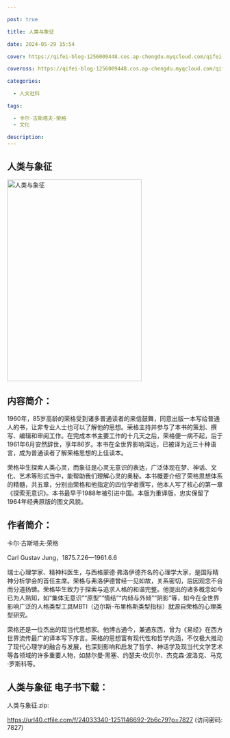 ```yaml
---

post: true

title: 人类与象征

date: 2024-05-29 15:54

cover: https://qifei-blog-1256009448.cos.ap-chengdu.myqcloud.com/qifei-blog/657ae838c458853aefe635db.jpg

coveross: https://qifei-blog-1256009448.cos.ap-chengdu.myqcloud.com/qifei-blog/657ae838c458853aefe635db.jpg

categories:

  - 人文社科

tags:

  - 卡尔·古斯塔夫·荣格
  - 文化

description:
---
```


## 人类与象征
<img alt="人类与象征 " class="aligncenter loading" data-was-processed="true" decoding="async" fetchpriority="high" height="471" src="https://qifei-blog-1256009448.cos.ap-chengdu.myqcloud.com/qifei-blog/657ae838c458853aefe635db.jpg " style="cursor: zoom-in;" width="314"/>

## 内容简介：

1960年，85岁高龄的荣格受到诸多普通读者的来信鼓舞，同意出版一本写给普通人的书，让非专业人士也可以了解他的思想。荣格主持并参与了本书的策划、撰写、编辑和审阅工作。在完成本书主要工作的十几天之后，荣格便一病不起，后于1961年6月安然辞世，享年86岁。本书在全世界影响深远，已被译为近三十种语言，成为普通读者了解荣格思想的上佳读本。

荣格毕生探索人类心灵，而象征是心灵无意识的表达，广泛体现在梦、神话、文化、艺术等形式当中，能帮助我们理解心灵的奥秘。本书概要介绍了荣格思想体系的精髓，共五章，分别由荣格和他指定的四位学者撰写，他本人写了核心的第一章《探索无意识》。本书最早于1988年被引进中国。本版为重译版，忠实保留了1964年经典原版的图文风貌。

## 作者简介：

卡尔·古斯塔夫·荣格

Carl Gustav Jung，1875.7.26—1961.6.6

瑞士心理学家、精神科医生，与西格蒙德·弗洛伊德齐名的心理学大家，是国际精神分析学会的首任主席。荣格与弗洛伊德曾经一见如故，关系密切，后因观念不合而分道扬镳。荣格毕生致力于探索与追求人格的和谐完整。他提出的诸多概念如今已为人熟知，如“集体无意识”“原型”“情结”“内倾与外倾”“阴影”等，如今在全世界影响广泛的人格类型工具MBTI（迈尔斯-布里格斯类型指标）就源自荣格的心理类型研究。

荣格还是一位杰出的现当代思想家。他博古通今，兼通东西，曾为《易经》在西方世界流传最广的译本写下序言。荣格的思想富有现代性和哲学内涵，不仅极大推动了现代心理学的融合与发展，也深刻影响和启发了哲学、神话学及现当代文学艺术等各领域的许多重要人物，如赫尔曼·黑塞、约瑟夫·坎贝尔、杰克森·波洛克、马克·罗斯科等。

## 人类与象征 电子书下载：

人类与象征.zip: 

https://url40.ctfile.com/f/24033340-1251146692-2b6c79?p=7827 (访问密码: 7827)
